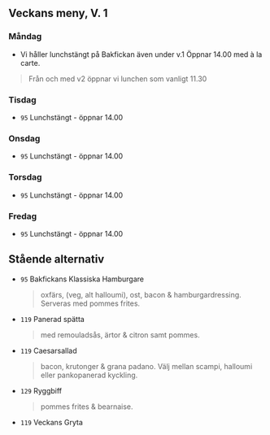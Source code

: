 ## Veckans meny, V. 1

### Måndag 

*   Vi håller lunchstängt på Bakfickan även under v.1 
 Öppnar 14.00 med à la carte.
  > Från och med v2 öppnar vi lunchen som vanligt 11.30
 
  


### Tisdag

* `95` Lunchstängt - öppnar 14.00
  > 
  


### Onsdag

* `95` Lunchstängt - öppnar 14.00
  >  



### Torsdag

* `95` Lunchstängt - öppnar 14.00
  >    


### Fredag

* `95` Lunchstängt - öppnar 14.00
  > 


## Stående alternativ

* `95` Bakfickans Klassiska Hamburgare
  >oxfärs, (veg, alt halloumi), ost, bacon & hamburgardressing. Serveras med pommes frites.

* `119`  Panerad spätta
  >   med remouladsås, ärtor & citron samt pommes.

* `119` Caesarsallad
  > bacon, krutonger & grana padano. Välj mellan scampi, halloumi eller pankopanerad kyckling.
  
* `129` Ryggbiff
  > pommes frites & bearnaise.

* `119` Veckans Gryta 
  


